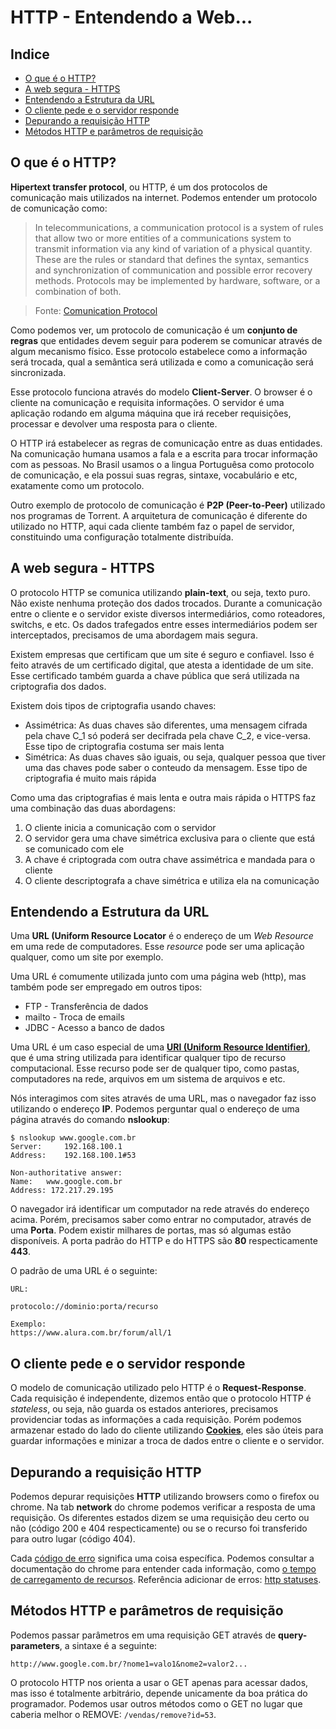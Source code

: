 # HTTP - Entendendo a Web...

## Indice

- [O que é o HTTP?](#o-que-é-o-http?)
- [A web segura - HTTPS](#a-web-segura---https)
- [Entendendo a Estrutura da URL](#entendendo-a-estrutura-da-url)
- [O cliente pede e o servidor responde](#o-cliente-pede-e-o-servidor-responde)
- [Depurando a requisição HTTP](#depurando-a-requisição-http)
- [Métodos HTTP e parâmetros de requisição](#métodos-http-e-parâmetros-de-requisição)

## O que é o HTTP?

**Hipertext transfer protocol**, ou HTTP, é um dos protocolos de comunicação mais utilizados na internet. Podemos entender um protocolo de comunicação como:

> In telecommunications, a communication protocol is a system of rules that allow two or more entities of a communications system to transmit information via any kind of variation of a physical quantity. These are the rules or standard that defines the syntax, semantics and synchronization of communication and possible error recovery methods. Protocols may be implemented by hardware, software, or a combination of both.

> Fonte: [Comunication Protocol](https://en.wikipedia.org/wiki/Communications_protocol#cite_ref-1)


Como podemos ver, um protocolo de comunicação é um **conjunto de regras** que entidades devem seguir para poderem se comunicar através de algum mecanismo físico. Esse protocolo estabelece como a informação será trocada, qual a semântica será utilizada e como a comunicação será sincronizada.

Esse protocolo funciona através do modelo **Client-Server**. O browser é o cliente na comunicação e requisita informações. O servidor é uma aplicação rodando em alguma máquina que irá receber requisições, processar e devolver uma resposta para o cliente.

O HTTP irá estabelecer as regras de comunicação entre as duas entidades. Na comunicação humana usamos a fala e a escrita para trocar informação com as pessoas. No Brasil usamos o a lingua Portuguêsa como protocolo de comunicação, e ela possui suas regras, sintaxe, vocabulário e etc, exatamente como um protocolo.

Outro exemplo de protocolo de comunicação é **P2P (Peer-to-Peer)** utilizado nos programas de Torrent. A arquitetura de comunicação é diferente do utilizado no HTTP, aqui cada cliente também faz o papel de servidor, constituindo uma configuração totalmente distribuída.

## A web segura - HTTPS

O protocolo HTTP se comunica utilizando **plain-text**, ou seja, texto puro. Não existe nenhuma proteção dos dados trocados. Durante a comunicação entre o cliente e o servidor existe diversos intermediários, como roteadores, switchs, e etc. Os dados trafegados entre esses intermediários podem ser interceptados, precisamos de uma abordagem mais segura.

Existem empresas que certificam que um site é seguro e confiavel. Isso é feito através de um certificado digital, que atesta a identidade de um site. Esse certificado também guarda a chave pública que será utilizada na criptografia dos dados.

Existem dois tipos de criptografia usando chaves:
- Assimétrica: As duas chaves são diferentes, uma mensagem cifrada pela chave C_1 só poderá ser decifrada pela chave C_2, e vice-versa. Esse tipo de criptografia costuma ser mais lenta
- Simétrica: As duas chaves são iguais, ou seja, qualquer pessoa que tiver uma das chaves pode saber o conteudo da mensagem. Esse tipo de criptografia é muito mais rápida

Como uma das criptografias é mais lenta e outra mais rápida o HTTPS faz uma combinação das duas abordagens:

1. O cliente inicia a comunicação com o servidor
2. O servidor gera uma chave simétrica exclusiva para o cliente que está se comunicado com ele
3. A chave é criptograda com outra chave assimétrica e mandada para o cliente
4. O cliente descriptografa a chave simétrica e utiliza ela na comunicação


## Entendendo a Estrutura da URL

Uma **URL (Uniform Resource Locator** é o endereço de um _Web Resource_ em uma rede de computadores. Esse _resource_ pode ser uma aplicação qualquer, como um site por exemplo.

Uma URL é comumente utilizada junto com uma página web (http), mas também pode ser empregado em outros tipos:
- FTP - Transferência de dados
- mailto - Troca de emails
- JDBC - Acesso a banco de dados

Uma URL é um caso especial de uma **[URI (Uniform Resource Identifier)](https://en.wikipedia.org/wiki/Uniform_Resource_Identifier)**, que é uma string utilizada para identificar qualquer tipo de recurso computacional. Esse recurso pode ser de qualquer tipo, como pastas, computadores na rede, arquivos em um sistema de arquivos e etc.

Nós interagimos com sites através de uma URL, mas o navegador faz isso utilizando o endereço **IP**. Podemos perguntar qual o endereço de uma página através do comando **nslookup**:

```
$ nslookup www.google.com.br
Server:		192.168.100.1
Address:	192.168.100.1#53

Non-authoritative answer:
Name:	www.google.com.br
Address: 172.217.29.195
```

O navegador irá identificar um computador na rede através do endereço acima. Porém, precisamos saber como entrar no computador, através de uma **Porta**. Podem existir milhares de portas, mas só algumas estão disponíveis. A porta padrão do HTTP e do HTTPS são **80** respecticamente **443**.

O padrão de uma URL é o seguinte:
```
URL:

protocolo://dominio:porta/recurso

Exemplo:
https://www.alura.com.br/forum/all/1
```

## O cliente pede e o servidor responde

O modelo de comunicação utilizado pelo HTTP é o **Request-Response**. Cada requisição é independente, dizemos então que o protocolo HTTP é _stateless_, ou seja, não guarda os estados anteriores, precisamos providenciar todas as informações a cada requisição. Porém podemos armazenar estado do lado do cliente utilizando **[Cookies](https://en.wikipedia.org/wiki/HTTP_cookie)**, eles são úteis para guardar informações e minizar a troca de dados entre o cliente e o servidor.

## Depurando a requisição HTTP
Podemos depurar requisições **HTTP** utilizando browsers como o firefox ou chrome. Na tab **network** do chrome podemos verificar a resposta de uma requisição. Os diferentes estados dizem se uma requisição deu certo ou não (código 200 e 404 respecticamente) ou se o recurso foi transferido para outro lugar (código 404).

Cada [código de erro](https://www.w3schools.com/tags/ref_httpmessages.asp) significa uma coisa específica. Podemos consultar a documentação do chrome para entender cada informação, como [o tempo de carregamento de recursos](https://developers.google.com/web/tools/chrome-devtools/network-performance/resource-loading). Referência adicionar de erros: [http statuses](https://httpstatuses.com/500).

## Métodos HTTP e parâmetros de requisição

Podemos passar parâmetros em uma requisição GET através de **query-parameters**, a sintaxe é a seguinte:

```
http://www.google.com.br/?nome1=valo1&nome2=valor2...
```

O protocolo HTTP nos orienta a usar o GET apenas para acessar dados, mas isso é totalmente arbitrário, depende unicamente da boa prática do programador. Podemos usar outros métodos como o GET no lugar que caberia melhor o REMOVE: `/vendas/remove?id=53`.
